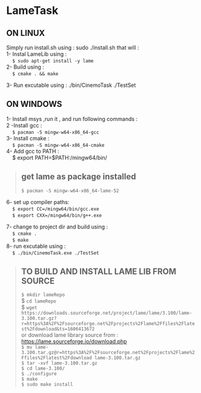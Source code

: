# LameTask

## ON LINUX ##
Simply run install.sh using : sudo ./install.sh that will : <br/>
1- Instal LameLib using : <br/>
&nbsp;&nbsp;&nbsp;&nbsp;`$ sudo apt-get install -y lame `<br/>
2- Build using : <br/>
&nbsp;&nbsp;&nbsp;&nbsp;`$ cmake . && make` <br/>

3- Run excutable using : ./bin/CinemoTask ./TestSet

## ON WINDOWS ##
1- Install msys ,run it , and run following commands :<br/>
2 -Install gcc : <br/>
&nbsp;&nbsp;&nbsp;&nbsp;`$ pacman -S mingw-w64-x86_64-gcc `<br/>
3- Install cmake : <br/>
&nbsp;&nbsp;&nbsp;&nbsp;`$ pacman -S mingw-w64-x86_64-cmake `<br/>
4- Add gcc to PATH : <br/>
&nbsp;&nbsp;&nbsp;&nbsp;$ export PATH=$PATH:/mingw64/bin/ <br/>

> ## get lame as package installed <br/>
>  `$ pacman -S mingw-w64-x86_64-lame-52 `<br/>

6- set up compiler paths: <br/>
&nbsp;&nbsp;&nbsp;&nbsp;`$ export CC=/mingw64/bin/gcc.exe` <br/>
&nbsp;&nbsp;&nbsp;&nbsp;`$ export CXX=/mingw64/bin/g++.exe` <br/>

7- change to project dir and build using : <br/>
&nbsp;&nbsp;&nbsp;&nbsp;`$ cmake .` <br/>
&nbsp;&nbsp;&nbsp;&nbsp;`$ make `<br/>
8- run excutable using : <br/>
&nbsp;&nbsp;&nbsp;&nbsp;`$ ./bin/CinemoTask.exe ./TestSet`<br/>

> ## TO BUILD AND INSTALL LAME LIB FROM SOURCE 
>`$ mkdir lameRepo `<br/>
$ `cd lameRepo`<br/>
$ `wget https://downloads.sourceforge.net/project/lame/lame/3.100/lame-3.100.tar.gz?r=https%3A%2F%2Fsourceforge.net%2Fprojects%2Flame%2Ffiles%2Flatest%2Fdownload&ts=1606413672` <br/> or download lame library source from : https://lame.sourceforge.io/download.php <br/> 
`$ mv lame-3.100.tar.gz@r=https%3A%2F%2Fsourceforge.net%2Fprojects%2Flame%2Ffiles%2Flatest%2Fdownload lame-3.100.tar.gz` <br/>
`$ tar -xvf lame-3.100.tar.gz` <br/>
`$ cd lame-3.100/ `<br/>
`$ ./configure `<br/>
`$ make` <br/>
`$ sudo make install`






